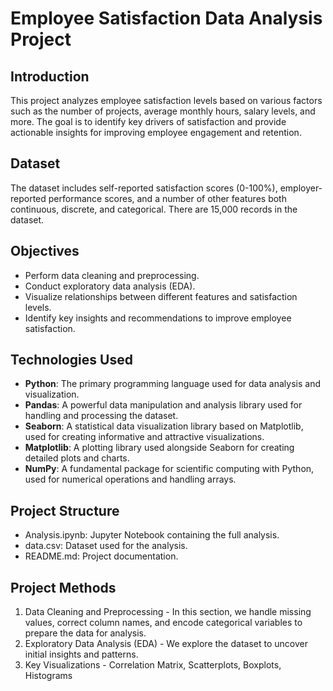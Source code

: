 # Employee Satisfaction Data Analysis Project

## Introduction
This project analyzes employee satisfaction levels based on various factors such as the number of projects, average monthly hours, salary levels, and more. The goal is to identify key drivers of satisfaction and provide actionable insights for improving employee engagement and retention.

## Dataset
The dataset includes self-reported satisfaction scores (0-100%), employer-reported performance scores, and a number of other features both continuous, discrete, and categorical. There are 15,000 records in the dataset.

## Objectives
- Perform data cleaning and preprocessing.
- Conduct exploratory data analysis (EDA).
- Visualize relationships between different features and satisfaction levels.
- Identify key insights and recommendations to improve employee satisfaction.

## Technologies Used
- **Python**: The primary programming language used for data analysis and visualization.
- **Pandas**: A powerful data manipulation and analysis library used for handling and processing the dataset.
- **Seaborn**: A statistical data visualization library based on Matplotlib, used for creating informative and attractive visualizations.
- **Matplotlib**: A plotting library used alongside Seaborn for creating detailed plots and charts.
- **NumPy**: A fundamental package for scientific computing with Python, used for numerical operations and handling arrays.

## Project Structure
- Analysis.ipynb: Jupyter Notebook containing the full analysis.
- data.csv: Dataset used for the analysis.
- README.md: Project documentation.

## Project Methods
1. Data Cleaning and Preprocessing - In this section, we handle missing values, correct column names, and encode categorical variables to prepare the data for analysis.
2. Exploratory Data Analysis (EDA) - We explore the dataset to uncover initial insights and patterns.
3. Key Visualizations - Correlation Matrix, Scatterplots, Boxplots, Histograms
